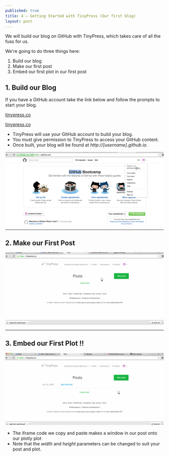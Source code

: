 ```yaml
---
published: true
title: 4 — Getting Started with TinyPress (Our first blog)
layout: post
---
```

We will build our blog on GitHub with TinyPress, which takes care of all the fuss for us.

We're going to do three things here:

1. Build our blog
2. Make our first post
3. Embed our first plot in our first post



## 1. Build our Blog

If you have a GitHub account take the link below and follow the prompts to start your blog.

[tinypress.co](https://tinypress.co)

<a href='http://tinypress.co' target='_blank'>tinypress.co</a>

* TinyPress will use your GitHub account to build your blog.
* You must give permission to TinyPress to access your GitHub content.
* Once built, your blog will be found at *http://[username].github.io*.


![](https://raw.githubusercontent.com/dataviz-blog/dataviz-blog.github.io/master/gifs/start_tinypress2_comp_loop.gif)




---

## 2. Make our First Post

![](https://raw.githubusercontent.com/dataviz-blog/dataviz-blog.github.io/master/gifs/tinypress_first_post.gif)




---

## 3. Embed our First Plot !!

![](https://raw.githubusercontent.com/dataviz-blog/dataviz-blog.github.io/master/gifs/tinypress_get_iframe.gif)

* The iframe code we copy and paste makes a window in our post onto our plotly plot
* Note that the *width* and *height* parameters can be changed to suit your post and plot.